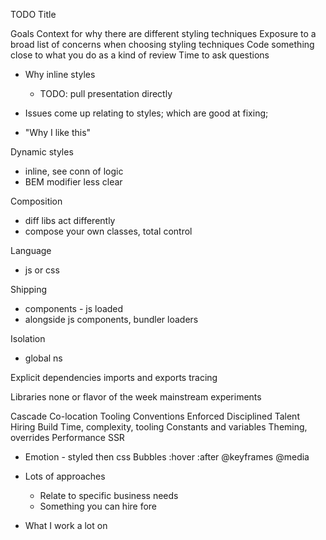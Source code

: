 TODO Title

Goals
Context for why there are different styling techniques
Exposure to a broad list of concerns when choosing styling techniques
Code something close to what you do as a kind of review
Time to ask questions

- Why inline styles
  - TODO: pull presentation directly

- Issues come up relating to styles; which are good at fixing; 
- "Why I like this"

Dynamic styles
- inline, see conn of logic
- BEM modifier less clear

Composition
- diff libs act differently
- compose your own classes, total control

Language
- js or css

Shipping
- components - js loaded
- alongside js components, bundler loaders

Isolation
- global ns

Explicit dependencies
imports and exports
tracing

Libraries
none or flavor of the week
mainstream
experiments

Cascade
Co-location
Tooling
Conventions
  Enforced
  Disciplined
Talent
Hiring
Build
  Time, complexity, tooling
Constants and variables
Theming, overrides
Performance
SSR

- Emotion - styled then css
  Bubbles
    :hover
    :after
    @keyframes
    @media

- Lots of approaches
  - Relate to specific business needs
  - Something you can hire fore

- What I work a lot on




